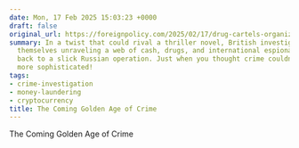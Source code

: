 ```yaml
---
date: Mon, 17 Feb 2025 15:03:23 +0000
draft: false
original_url: https://foreignpolicy.com/2025/02/17/drug-cartels-organized-crime-mafia-cybercrime-money-laundering-corruption-smuggling/
summary: In a twist that could rival a thriller novel, British investigators found
  themselves unraveling a web of cash, drugs, and international espionage, all leading
  back to a slick Russian operation. Just when you thought crime couldn't get any
  more sophisticated!
tags:
- crime-investigation
- money-laundering
- cryptocurrency
title: The Coming Golden Age of Crime
---
```


The Coming Golden Age of Crime